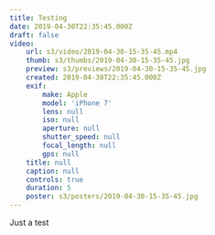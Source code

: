 ```yaml
---
title: Testing
date: 2019-04-30T22:35:45.000Z
draft: false
video:
    url: s3/video/2019-04-30-15-35-45.mp4
    thumb: s3/thumbs/2019-04-30-15-35-45.jpg
    preview: s3/previews/2019-04-30-15-35-45.jpg
    created: 2019-04-30T22:35:45.000Z
    exif:
        make: Apple
        model: 'iPhone 7'
        lens: null
        iso: null
        aperture: null
        shutter_speed: null
        focal_length: null
        gps: null
    title: null
    caption: null
    controls: true
    duration: 5
    poster: s3/posters/2019-04-30-15-35-45.jpg
---
```


Just a test